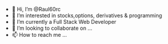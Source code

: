 - 👋 Hi, I’m @Raul60rc
- 👀 I’m interested in stocks,options, derivatives & programming
- 🌱 I’m currently a Full Stack Web Developer
- 💞️ I’m looking to collaborate on ...
- 📫 How to reach me ...

<!---
Raul60rc/Raul60rc is a ✨ special ✨ repository because its `README.md` (this file) appears on your GitHub profile.
You can click the Preview link to take a look at your changes.
--->
